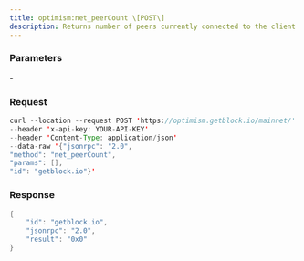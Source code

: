 ```yaml
---
title: optimism:net_peerCount \[POST\]
description: Returns number of peers currently connected to the client.
---
```


### Parameters


\-

### Request

``` java
curl --location --request POST 'https://optimism.getblock.io/mainnet/' 
--header 'x-api-key: YOUR-API-KEY' 
--header 'Content-Type: application/json' 
--data-raw '{"jsonrpc": "2.0",
"method": "net_peerCount",
"params": [],
"id": "getblock.io"}'
```

###  Response

``` java
{
    "id": "getblock.io",
    "jsonrpc": "2.0",
    "result": "0x0"
}
```

